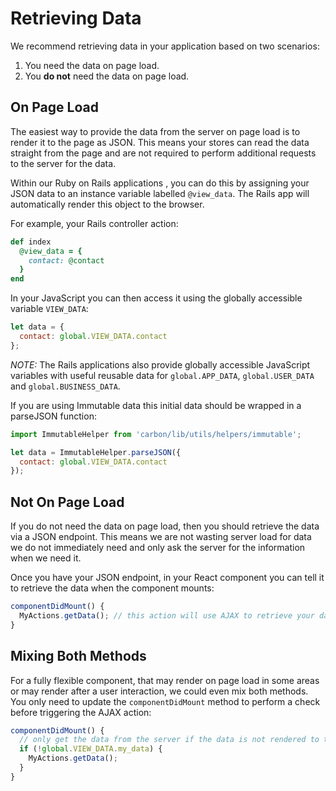 # Retrieving Data

We recommend retrieving data in your application based on two scenarios:

1. You need the data on page load.
2. You **do not** need the data on page load.

## On Page Load

The easiest way to provide the data from the server on page load is to render it to the page as JSON. This means your stores can read the data straight from the page and are not required to perform additional requests to the server for the data.

Within our Ruby on Rails applications , you can do this by assigning your JSON data to an instance variable labelled `@view_data`. The Rails app will automatically render this object to the browser.

For example, your Rails controller action:

```rb
def index
  @view_data = {
    contact: @contact
  }
end
```

In your JavaScript you can then access it using the globally accessible variable `VIEW_DATA`:

```js
let data = {
  contact: global.VIEW_DATA.contact
};
```

*NOTE:* The Rails applications also provide globally accessible JavaScript variables with useful reusable data for `global.APP_DATA`, `global.USER_DATA` and `global.BUSINESS_DATA`.

If you are using Immutable data this initial data should be wrapped in a parseJSON function:

```js
import ImmutableHelper from 'carbon/lib/utils/helpers/immutable';

let data = ImmutableHelper.parseJSON({
  contact: global.VIEW_DATA.contact
});
```

## Not On Page Load

If you do not need the data on page load, then you should retrieve the data via a JSON endpoint. This means we are not wasting server load for data we do not immediately need and only ask the server for the information when we need it.

Once you have your JSON endpoint, in your React component you can tell it to retrieve the data when the component mounts:

```js
componentDidMount() {
  MyActions.getData(); // this action will use AJAX to retrieve your data
}
```

## Mixing Both Methods

For a fully flexible component, that may render on page load in some areas or may render after a user interaction, we could even mix both methods. You only need to update the `componentDidMount` method to perform a check before triggering the AJAX action:

```js
componentDidMount() {
  // only get the data from the server if the data is not rendered to the global namespace
  if (!global.VIEW_DATA.my_data) {
    MyActions.getData();
  }
}
```
